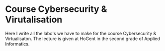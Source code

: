 # Course Cybersecurity & Virutalisation

Here I write all the labo's we have to make for the course Cybersecurity & Virtualisaton. The lecture is given at HoGent in the second grade of Applied Informatics.
